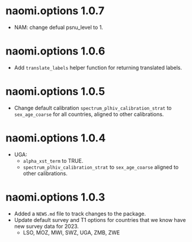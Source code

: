 # naomi.options 1.0.7

* NAM: change defual psnu_level to 1.

# naomi.options 1.0.6

* Add `translate_labels` helper function for returning translated labels.

# naomi.options 1.0.5

* Change default calibration `spectrum_plhiv_calibration_strat` to `sex_age_coarse` for all countries, aligned to other calibrations.

# naomi.options 1.0.4

* UGA: 
  - `alpha_xst_term` to TRUE.
  - `spectrum_plhiv_calibration_strat` to `sex_age_coarse` aligned to other calibrations.

# naomi.options 1.0.3

* Added a `NEWS.md` file to track changes to the package.
* Update default survey and T1 options for countries that we know have new survey data for 2023.
  - LSO, MOZ, MWI, SWZ, UGA, ZMB, ZWE
